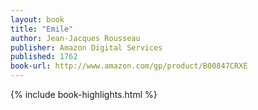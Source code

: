 ```yaml
---
layout: book
title: "Emile"
author: Jean-Jacques Rousseau
publisher: Amazon Digital Services
published: 1762
book-url: http://www.amazon.com/gp/product/B00847CRXE
---
```


{% include book-highlights.html %}

